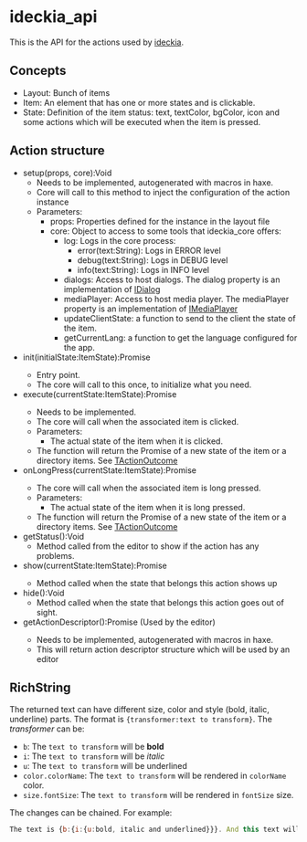 # ideckia_api

This is the API for the actions used by [ideckia](https://github.com/ideckia/ideckia_core).

## Concepts

* Layout: Bunch of items
* Item: An element that has one or more states and is clickable.
* State: Definition of the item status: text, textColor, bgColor, icon and some actions which will be executed when the item is pressed.

## Action structure

* setup(props, core):Void
  * Needs to be implemented, autogenerated with macros in haxe.
  * Core will call to this method to inject the configuration of the action instance
  * Parameters:
    * props: Properties defined for the instance in the layout file
    * core: Object to access to some tools that ideckia_core offers:
      * log: Logs in the core process:
        * error(text:String): Logs in ERROR level
        * debug(text:String): Logs in DEBUG level
        * info(text:String): Logs in INFO level
      * dialogs: Access to host dialogs. The dialog property is an implementation of [IDialog](/api/dialog/IDialog.hx)
      * mediaPlayer: Access to host media player. The mediaPlayer property is an implementation of [IMediaPlayer](/api/media/IMediaPlayer.hx)
      * updateClientState: a function to send to the client the state of the item.
      * getCurrentLang: a function to get the language configured for the app.
* init(initialState:ItemState):Promise<ItemState>
  * Entry point.
  * The core will call to this once, to initialize what you need.
* execute(currentState:ItemState):Promise<ActionOutcome>
  * Needs to be implemented.
  * The core will call when the associated item is clicked. 
  * Parameters:
    * The actual state of the item when it is clicked.
  * The function will return the Promise of a new state of the item or a directory items. See [TActionOutcome](/api/IdeckiaApi.hx#L34-L37)
* onLongPress(currentState:ItemState):Promise<ActionOutcome>
  * The core will call when the associated item is long pressed. 
  * Parameters:
    * The actual state of the item when it is long pressed.
  * The function will return the Promise of a new state of the item or a directory items. See [TActionOutcome](/api/IdeckiaApi.hx#L34-L37)
* getStatus():Void
  * Method called from the editor to show if the action has any problems.
* show(currentState:ItemState):Promise<ItemState>
  * Method called when the state that belongs this action shows up
* hide():Void
  * Method called when the state that belongs this action goes out of sight.
* getActionDescriptor():Promise<ActionDescriptor>  (Used by the editor)
  * Needs to be implemented, autogenerated with macros in haxe.
  * This will return action descriptor structure which will be used by an editor

## RichString

The returned text can have different size, color and style (bold, italic, underline) parts. The format is `{transformer:text to transform}`. The _transformer_ can be:

* `b`: The `text to transform` will be **bold**
* `i`: The `text to transform` will be _italic_
* `u`: The `text to transform` will be underlined
* `color.colorName`: The `text to transform` will be rendered in `colorName` color.
* `size.fontSize`: The `text to transform` will be rendered in `fontSize` size.

The changes can be chained. For example:

```javascript
The text is {b:{i:{u:bold, italic and underlined}}}. And this text will be {color.red:{size.50:colored with red and BIG}}
```